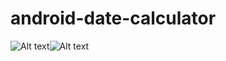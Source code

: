 # android-date-calculator
![Alt text](https://lh3.googleusercontent.com/IDPqFxa8TCsAc9vwTFX5b2ogaBH1nKI75HS72ufE7gwGmjpd03wuH2fMBrXLL3bsdwU=h310-rw "Date Calculator")![Alt text](https://lh3.googleusercontent.com/IDPqFxa8TCsAc9vwTFX5b2ogaBH1nKI75HS72ufE7gwGmjpd03wuH2fMBrXLL3bsdwU=h310-rw "Date Calculator")
